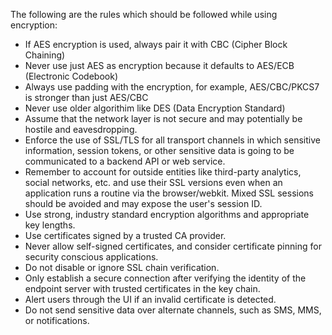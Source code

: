 
The following are the rules which should be followed while using
encryption:

- If AES encryption is used, always pair it with CBC (Cipher Block Chaining)
- Never use just AES as encryption because it defaults to AES/ECB (Electronic Codebook)
- Always use padding with the encryption, for example, AES/CBC/PKCS7 is stronger than just AES/CBC
- Never use older algorithim like DES (Data Encryption Standard)
- Assume that the network layer is not secure and may potentially be hostile and eavesdropping.
- Enforce the use of SSL/TLS for all transport channels in which
  sensitive information, session tokens, or other sensitive data is
  going to be communicated to a backend API or web service.
- Remember to account for outside entities like third-party analytics,
  social networks, etc. and use their SSL versions even when an
  application runs a routine via the browser/webkit. Mixed SSL
  sessions should be avoided and may expose the user's session ID.
- Use strong, industry standard encryption algorithms and appropriate
  key lengths.
- Use certificates signed by a trusted CA provider.
- Never allow self-signed certificates, and consider certificate
  pinning for security conscious applications.
- Do not disable or ignore SSL chain verification.
- Only establish a secure connection after verifying the identity of
  the endpoint server with trusted certificates in the key chain.
- Alert users through the UI if an invalid certificate is detected.
- Do not send sensitive data over alternate channels, such as SMS,
  MMS, or notifications.
